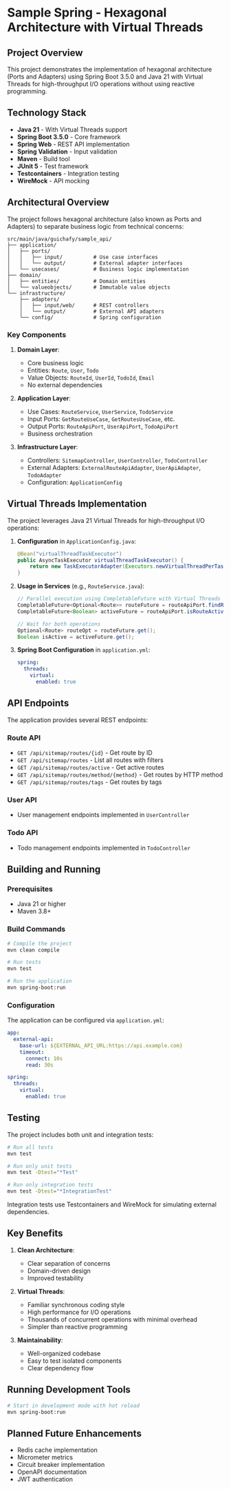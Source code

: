 # Sample Spring - Hexagonal Architecture with Virtual Threads

## Project Overview

This project demonstrates the implementation of hexagonal architecture (Ports and Adapters) using Spring Boot 3.5.0 and Java 21 with Virtual Threads for high-throughput I/O operations without using reactive programming.

## Technology Stack

- **Java 21** - With Virtual Threads support
- **Spring Boot 3.5.0** - Core framework
- **Spring Web** - REST API implementation
- **Spring Validation** - Input validation
- **Maven** - Build tool
- **JUnit 5** - Test framework
- **Testcontainers** - Integration testing
- **WireMock** - API mocking

## Architectural Overview

The project follows hexagonal architecture (also known as Ports and Adapters) to separate business logic from technical concerns:

```
src/main/java/guichafy/sample_api/
├── application/
│   ├── ports/
│   │   ├── input/          # Use case interfaces
│   │   └── output/         # External adapter interfaces
│   └── usecases/           # Business logic implementation
├── domain/
│   ├── entities/           # Domain entities
│   └── valueobjects/       # Immutable value objects
└── infrastructure/
    ├── adapters/
    │   ├── input/web/      # REST controllers
    │   └── output/         # External API adapters
    └── config/             # Spring configuration
```

### Key Components

1. **Domain Layer**:
   - Core business logic
   - Entities: `Route`, `User`, `Todo`
   - Value Objects: `RouteId`, `UserId`, `TodoId`, `Email`
   - No external dependencies

2. **Application Layer**:
   - Use Cases: `RouteService`, `UserService`, `TodoService`
   - Input Ports: `GetRouteUseCase`, `GetRoutesUseCase`, etc.
   - Output Ports: `RouteApiPort`, `UserApiPort`, `TodoApiPort`
   - Business orchestration

3. **Infrastructure Layer**:
   - Controllers: `SitemapController`, `UserController`, `TodoController`
   - External Adapters: `ExternalRouteApiAdapter`, `UserApiAdapter`, `TodoAdapter`
   - Configuration: `ApplicationConfig`

## Virtual Threads Implementation

The project leverages Java 21 Virtual Threads for high-throughput I/O operations:

1. **Configuration** in `ApplicationConfig.java`:
   ```java
   @Bean("virtualThreadTaskExecutor")
   public AsyncTaskExecutor virtualThreadTaskExecutor() {
       return new TaskExecutorAdapter(Executors.newVirtualThreadPerTaskExecutor());
   }
   ```

2. **Usage in Services** (e.g., `RouteService.java`):
   ```java
   // Parallel execution using CompletableFuture with Virtual Threads
   CompletableFuture<Optional<Route>> routeFuture = routeApiPort.findRouteByIdAsync(routeId);
   CompletableFuture<Boolean> activeFuture = routeApiPort.isRouteActiveAsync(routeId);
   
   // Wait for both operations
   Optional<Route> routeOpt = routeFuture.get();
   Boolean isActive = activeFuture.get();
   ```

3. **Spring Boot Configuration** in `application.yml`:
   ```yaml
   spring:
     threads:
       virtual:
         enabled: true
   ```

## API Endpoints

The application provides several REST endpoints:

### Route API
- `GET /api/sitemap/routes/{id}` - Get route by ID
- `GET /api/sitemap/routes` - List all routes with filters
- `GET /api/sitemap/routes/active` - Get active routes
- `GET /api/sitemap/routes/method/{method}` - Get routes by HTTP method
- `GET /api/sitemap/routes/tags` - Get routes by tags

### User API
- User management endpoints implemented in `UserController`

### Todo API
- Todo management endpoints implemented in `TodoController`

## Building and Running

### Prerequisites
- Java 21 or higher
- Maven 3.8+

### Build Commands
```bash
# Compile the project
mvn clean compile

# Run tests
mvn test

# Run the application
mvn spring-boot:run
```

### Configuration
The application can be configured via `application.yml`:

```yaml
app:
  external-api:
    base-url: ${EXTERNAL_API_URL:https://api.example.com}
    timeout:
      connect: 10s
      read: 30s

spring:
  threads:
    virtual:
      enabled: true
```

## Testing

The project includes both unit and integration tests:

```bash
# Run all tests
mvn test

# Run only unit tests
mvn test -Dtest="*Test"

# Run only integration tests
mvn test -Dtest="*IntegrationTest"
```

Integration tests use Testcontainers and WireMock for simulating external dependencies.

## Key Benefits

1. **Clean Architecture**:
   - Clear separation of concerns
   - Domain-driven design
   - Improved testability

2. **Virtual Threads**:
   - Familiar synchronous coding style
   - High performance for I/O operations
   - Thousands of concurrent operations with minimal overhead
   - Simpler than reactive programming

3. **Maintainability**:
   - Well-organized codebase
   - Easy to test isolated components
   - Clear dependency flow

## Running Development Tools

```bash
# Start in development mode with hot reload
mvn spring-boot:run
```

## Planned Future Enhancements

- Redis cache implementation
- Micrometer metrics
- Circuit breaker implementation
- OpenAPI documentation
- JWT authentication